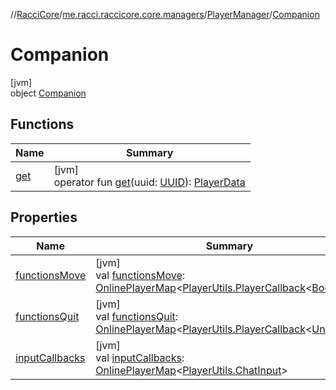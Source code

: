 //[RacciCore](../../../../index.md)/[me.racci.raccicore.core.managers](../../index.md)/[PlayerManager](../index.md)/[Companion](index.md)

# Companion

[jvm]\
object [Companion](index.md)

## Functions

| Name | Summary |
|---|---|
| [get](get.md) | [jvm]<br>operator fun [get](get.md)(uuid: [UUID](https://docs.oracle.com/javase/8/docs/api/java/util/UUID.html)): [PlayerData](../../../me.racci.raccicore.core.data/-player-data/index.md) |

## Properties

| Name | Summary |
|---|---|
| [functionsMove](functions-move.md) | [jvm]<br>val [functionsMove](functions-move.md): [OnlinePlayerMap](../../../me.racci.raccicore.api.utils.collections/-online-player-map/index.md)&lt;[PlayerUtils.PlayerCallback](../../../me.racci.raccicore.api.utils.minecraft/-player-utils/-player-callback/index.md)&lt;[Boolean](https://kotlinlang.org/api/latest/jvm/stdlib/kotlin/-boolean/index.html)&gt;&gt; |
| [functionsQuit](functions-quit.md) | [jvm]<br>val [functionsQuit](functions-quit.md): [OnlinePlayerMap](../../../me.racci.raccicore.api.utils.collections/-online-player-map/index.md)&lt;[PlayerUtils.PlayerCallback](../../../me.racci.raccicore.api.utils.minecraft/-player-utils/-player-callback/index.md)&lt;[Unit](https://kotlinlang.org/api/latest/jvm/stdlib/kotlin/-unit/index.html)&gt;&gt; |
| [inputCallbacks](input-callbacks.md) | [jvm]<br>val [inputCallbacks](input-callbacks.md): [OnlinePlayerMap](../../../me.racci.raccicore.api.utils.collections/-online-player-map/index.md)&lt;[PlayerUtils.ChatInput](../../../me.racci.raccicore.api.utils.minecraft/-player-utils/-chat-input/index.md)&gt; |
